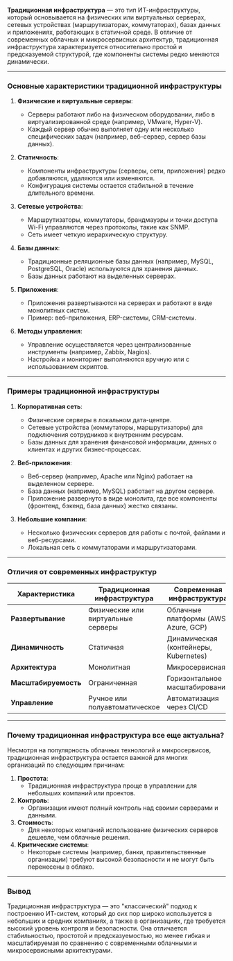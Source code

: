 **Традиционная инфраструктура** — это тип ИТ-инфраструктуры, который основывается на физических или виртуальных серверах, сетевых устройствах (маршрутизаторах, коммутаторах), базах данных и приложениях, работающих в статичной среде. В отличие от современных облачных и микросервисных архитектур, традиционная инфраструктура характеризуется относительно простой и предсказуемой структурой, где компоненты системы редко меняются динамически.

---

### **Основные характеристики традиционной инфраструктуры**
1. **Физические и виртуальные серверы**:
   - Серверы работают либо на физическом оборудовании, либо в виртуализированной среде (например, VMware, Hyper-V).
   - Каждый сервер обычно выполняет одну или несколько специфических задач (например, веб-сервер, сервер базы данных).

2. **Статичность**:
   - Компоненты инфраструктуры (серверы, сети, приложения) редко добавляются, удаляются или изменяются.
   - Конфигурация системы остается стабильной в течение длительного времени.

3. **Сетевые устройства**:
   - Маршрутизаторы, коммутаторы, брандмауэры и точки доступа Wi-Fi управляются через протоколы, такие как SNMP.
   - Сеть имеет четкую иерархическую структуру.

4. **Базы данных**:
   - Традиционные реляционные базы данных (например, MySQL, PostgreSQL, Oracle) используются для хранения данных.
   - Базы данных работают на выделенных серверах.

5. **Приложения**:
   - Приложения развертываются на серверах и работают в виде монолитных систем.
   - Пример: веб-приложения, ERP-системы, CRM-системы.

6. **Методы управления**:
   - Управление осуществляется через централизованные инструменты (например, Zabbix, Nagios).
   - Настройка и мониторинг выполняются вручную или с использованием скриптов.

---

### **Примеры традиционной инфраструктуры**
1. **Корпоративная сеть**:
   - Физические серверы в локальном дата-центре.
   - Сетевые устройства (коммутаторы, маршрутизаторы) для подключения сотрудников к внутренним ресурсам.
   - Базы данных для хранения финансовой информации, данных о клиентах и других бизнес-процессах.

2. **Веб-приложения**:
   - Веб-сервер (например, Apache или Nginx) работает на выделенном сервере.
   - База данных (например, MySQL) работает на другом сервере.
   - Приложение развернуто в виде монолита, где все компоненты (фронтенд, бэкенд, база данных) жестко связаны.

3. **Небольшие компании**:
   - Несколько физических серверов для работы с почтой, файлами и веб-ресурсами.
   - Локальная сеть с коммутаторами и маршрутизаторами.

---

### **Отличия от современных инфраструктур**
| Характеристика              | Традиционная инфраструктура       | Современная инфраструктура        |
|-----------------------------|----------------------------------|-----------------------------------|
| **Развертывание**           | Физические или виртуальные серверы | Облачные платформы (AWS, Azure, GCP) |
| **Динамичность**            | Статичная                        | Динамическая (контейнеры, Kubernetes) |
| **Архитектура**             | Монолитная                       | Микросервисная                    |
| **Масштабируемость**        | Ограниченная                     | Горизонтальное масштабирование    |
| **Управление**              | Ручное или полуавтоматическое     | Автоматизация через CI/CD          |

---

### **Почему традиционная инфраструктура все еще актуальна?**
Несмотря на популярность облачных технологий и микросервисов, традиционная инфраструктура остается важной для многих организаций по следующим причинам:
1. **Простота**:
   - Традиционная инфраструктура проще в управлении для небольших компаний или проектов.
2. **Контроль**:
   - Организации имеют полный контроль над своими серверами и данными.
3. **Стоимость**:
   - Для некоторых компаний использование физических серверов дешевле, чем облачные решения.
4. **Критические системы**:
   - Некоторые системы (например, банки, правительственные организации) требуют высокой безопасности и не могут быть перенесены в облако.

---

### **Вывод**
Традиционная инфраструктура — это "классический" подход к построению ИТ-систем, который до сих пор широко используется в небольших и средних компаниях, а также в организациях, где требуется высокий уровень контроля и безопасности. Она отличается стабильностью, простотой и предсказуемостью, но менее гибкая и масштабируемая по сравнению с современными облачными и микросервисными архитектурами.
